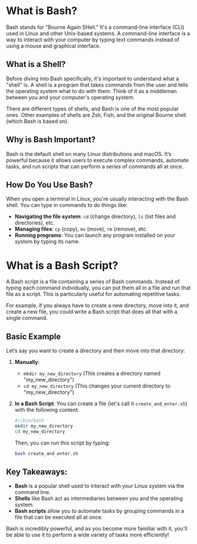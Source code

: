 # What is Bash?

Bash stands for "Bourne Again SHell." It's a command-line interface (CLI) used in Linux and other Unix-based systems. A command-line interface is a way to interact with your computer by typing text commands instead of using a mouse and graphical interface.

## What is a Shell?

Before diving into Bash specifically, it's important to understand what a "shell" is. A shell is a program that takes commands from the user and tells the operating system what to do with them. Think of it as a middleman between you and your computer's operating system.

There are different types of shells, and Bash is one of the most popular ones. Other examples of shells are Zsh, Fish, and the original Bourne shell (which Bash is based on).

## Why is Bash Important?

Bash is the default shell on many Linux distributions and macOS. It’s powerful because it allows users to execute complex commands, automate tasks, and run scripts that can perform a series of commands all at once.

## How Do You Use Bash?

When you open a terminal in Linux, you're usually interacting with the Bash shell. You can type in commands to do things like:

- **Navigating the file system**: `cd` (change directory), `ls` (list files and directories), etc.
- **Managing files**: `cp` (copy), `mv` (move), `rm` (remove), etc.
- **Running programs**: You can launch any program installed on your system by typing its name.

# What is a Bash Script?

A Bash script is a file containing a series of Bash commands. Instead of typing each command individually, you can put them all in a file and run that file as a script. This is particularly useful for automating repetitive tasks.

For example, if you always have to create a new directory, move into it, and create a new file, you could write a Bash script that does all that with a single command.

## Basic Example

Let’s say you want to create a directory and then move into that directory:

1. **Manually**:
    - `mkdir my_new_directory` (This creates a directory named "my_new_directory")
    - `cd my_new_directory` (This changes your current directory to "my_new_directory")
2. **In a Bash Script**:
You can create a file (let's call it `create_and_enter.sh`) with the following content:
    
    ```bash
    #!/bin/bash
    mkdir my_new_directory
    cd my_new_directory
    ```
    
    Then, you can run this script by typing:
    
    ```bash
    bash create_and_enter.sh
    ```
    

## Key Takeaways:

- **Bash** is a popular shell used to interact with your Linux system via the command line.
- **Shells** like Bash act as intermediaries between you and the operating system.
- **Bash scripts** allow you to automate tasks by grouping commands in a file that can be executed all at once.

Bash is incredibly powerful, and as you become more familiar with it, you'll be able to use it to perform a wide variety of tasks more efficiently!

